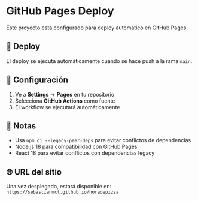 # GitHub Pages Deploy

Este proyecto está configurado para deploy automático en GitHub Pages.

## 🚀 Deploy

El deploy se ejecuta automáticamente cuando se hace push a la rama `main`.

## 🔧 Configuración

1. Ve a **Settings** → **Pages** en tu repositorio
2. Selecciona **GitHub Actions** como fuente
3. El workflow se ejecutará automáticamente

## 📝 Notas

- Usa `npm ci --legacy-peer-deps` para evitar conflictos de dependencias
- Node.js 18 para compatibilidad con GitHub Pages
- React 18 para evitar conflictos con dependencias legacy

## 🌐 URL del sitio

Una vez desplegado, estará disponible en:
`https://sebastianmct.github.io/horadepizza`
